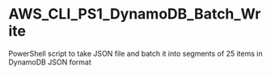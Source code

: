 # AWS_CLI_PS1_DynamoDB_Batch_Write
PowerShell script to take JSON file and batch it into segments of 25 items in DynamoDB JSON format
